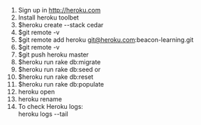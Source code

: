 1. Sign up in http://heroku.com 
1. Install heroku toolbet
1. $heroku create --stack cedar
1. $git remote -v
1. $git remote add heroku git@heroku.com:beacon-learning.git
1. $git remote -v
1. $git push heroku master
1. $heroku run rake db:migrate
1. $heroku run rake db:seed
             or
1. $heroku run rake db:reset
1. $heroku run rake db:populate
1. heroku open
1. heroku rename <Your app name >
1. To check Heroku logs: <br>
   heroku logs --tail